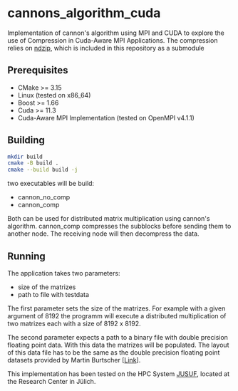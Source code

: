 # cannons_algorithm_cuda
Implementation of cannon's algorithm using MPI and CUDA to explore the use of Compression in Cuda-Aware MPI Applications. The compression relies on [ndzip](https://github.com/celerity/ndzip), which is included in this repository as a submodule


## Prerequisites
- CMake >= 3.15
- Linux (tested on x86_64)
- Boost >= 1.66
- Cuda >= 11.3
- Cuda-Aware MPI Implementation (tested on OpenMPI v4.1.1)

## Building


```sh
mkdir build
cmake -B build .
cmake --build build -j 
```

two executables will be build:
- cannon_no_comp
- cannon_comp

Both can be used for distributed matrix multiplication using cannon's algorithm. cannon_comp compresses the subblocks before sending them to another node.
The receiving node will then decompress the data. 

## Running

The application takes two parameters: 
- size of the matrizes
- path to file with testdata

The first parameter sets the size of the matrizes. For example with a given argument of 8192 the programm will execute a distributed multiplication of two matrizes each with a size of 8192 x 8192. 

The second parameter expects a path to a binary file with double precision floating point data. With this data the matrizes will be populated. The layout of this data file has to be the same as the double precision floating point datasets provided by Martin Burtscher [[Link](https://userweb.cs.txstate.edu/~burtscher/research/datasets/FPdouble/)].

This implementation has been tested on the HPC System [JUSUF](https://www.fz-juelich.de/en/ias/jsc/systems/supercomputers/jusuf), located at the Research Center in Jülich. 
